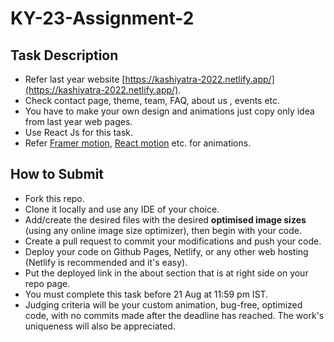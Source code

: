 # KY-23-Assignment-2

## Task Description
* Refer last year website [https://kashiyatra-2022.netlify.app/](https://kashiyatra-2022.netlify.app/).
* Check contact page, theme, team, FAQ, about us , events etc.
* You have to make your own design and animations just copy only idea from last year web pages.
* Use React Js for this task.
* Refer [Framer motion](https://www.framer.com/motion/), [React motion](https://www.npmjs.com/package/react-motion) etc. for animations.


## How to Submit
* Fork this repo.
* Clone it locally and use any IDE of your choice.
* Add/create the desired files with the desired **optimised image sizes** (using any online image size optimizer), then begin with your code.
* Create a pull request to commit your modifications and push your code.
* Deploy your code on Github Pages, Netlify, or any other web hosting (Netlify is recommended and it's easy).
* Put the deployed link in the about section that is at right side on your repo page.
* You must complete this task before 21 Aug at 11:59 pm IST.
* Judging criteria will be your custom animation, bug-free, optimized code, with no commits made after the deadline has reached. The work's uniqueness will also be appreciated.
